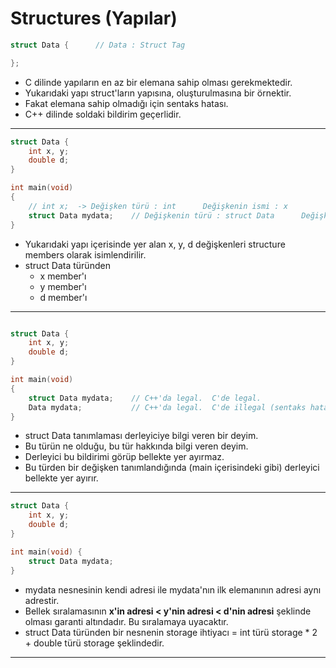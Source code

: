 # Structures (Yapılar)

```c
struct Data {      // Data : Struct Tag

};
```

* C dilinde yapıların en az bir elemana sahip olması gerekmektedir.
* Yukarıdaki yapı struct'ların yapısına, oluşturulmasına bir örnektir.
* Fakat elemana sahip olmadığı için sentaks hatası.
* C++ dilinde soldaki bildirim geçerlidir.

-------------------------------------------------------------------------------------------------------------------

```c
struct Data {
    int x, y;    
    double d;
}

int main(void)
{
    // int x;  -> Değişken türü : int      Değişkenin ismi : x
    struct Data mydata;    // Değişkenin türü : struct Data      Değişkenin ismi : mydata
}
```
* Yukarıdaki yapı içerisinde yer alan x, y, d değişkenleri structure members olarak isimlendirilir.
* struct Data türünden
  * x member'ı
  * y member'ı
  * d member'ı

-------------------------------------------------------------------------------------------------------------------

```c

struct Data {
    int x, y;
    double d;
}

int main(void)
{
    struct Data mydata;    // C++'da legal.  C'de legal.
    Data mydata;           // C++'da legal.  C'de illegal (sentaks hatası).
}
```
* struct Data tanımlaması derleyiciye bilgi veren bir deyim.
* Bu türün ne olduğu, bu tür hakkında bilgi veren deyim.
* Derleyici bu bildirimi görüp bellekte yer ayırmaz.
* Bu türden bir değişken tanımlandığında (main içerisindeki gibi) derleyici bellekte yer ayırır.

-------------------------------------------------------------------------------------------------------------------

```c
struct Data {
    int x, y;
    double d;
}

int main(void) {
    struct Data mydata;
}
```
* mydata nesnesinin kendi adresi ile mydata'nın ilk elemanının adresi aynı adrestir.
* Bellek sıralamasının **x'in adresi < y'nin adresi < d'nin adresi** şeklinde olması garanti altındadır. Bu sıralamaya uyacaktır.
* struct Data türünden bir nesnenin storage ihtiyacı = int türü storage * 2 + double türü storage şeklindedir.

-------------------------------------------------------------------------------------------------------------------







































